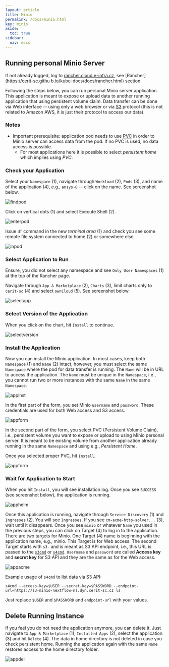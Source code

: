```yaml
---
layout: article
title: Minio
permalink: /docs/minio.html
key: minio
aside:
  toc: true
sidebar:
  nav: docs
---
```


## Running personal Minio Server

If not already logged, log to [rancher.cloud.e-infra.cz](https://rancher.cloud.e-infra.cz), see [Rancher](https://cerit-sc.githu
b.io/kube-docs/docs/rancher.html) section.

Following the steps below, you can run personal Minio server application. This application is meant to expose or upload data to another running application that using persistent volume claim. Data transfer can be done via Web interface -- using only a web browser or via [S3](https://en.wikipedia.org/wiki/Amazon_S3) protocol (this is not related to Amazon AWS, it is just their protocol to access our data). 

### Notes

* Important prerequisite: application pod needs to use [PVC](pvc.html) in order to Minio server can access data from the pod. If no PVC is used, no data access is possible.
  * For most applications here it is possible to select *persistent home* which implies using *PVC*.

### Check your Application

Select your `Namespace` (1),  navigate through `Workload` (2), `Pods` (3), and name of the application (4), e.g., `ansys-0` -- click on the name. See screenshot below.

![findpod](minio/findpod.png)

Click on vertical dots (1) and select Execute Shell (2). 

![enterpod](minio/enterpod.png)

Issue `df` command in the new *terminal area* (1) and check you see some remote file system connected to home (2) or somewhere else.

![inpod](minio/inpod.png)

### Select Application to Run

Ensure, you did not select any namespace and see `Only User Namespaces` (1) at the top of the Rancher page.

Navigate through `App & Marketplace` (2), `Charts` (3), limit charts only to `cerit-sc` (4) and select `ownCloud` (5). See screenshot below.

![selectapp](minio/selectapp.png)

### Select Version of the Application

When you click on the chart, hit `Install` to continue.

![selectversion](minio/selectversion.png)

### Install the Application

Now you can install the Minio application. In most cases, keep both `Namespace` (1) and `Name` (2) intact, however, you must select the same `Namespace` where the pod for data transfer is running.  The `Name` will be in URL to access the application. The `Name` must be unique in the `Namespace`, i.e., you cannot run two or more instances with the same `Name` in the same `Namespace`.

![appinst](minio/appinst.png)

In the first part of the form, you set Minio `username` and `password`. These credentials are used for both Web access and S3 access.

![appform](minio/appform1.png)

In the second part of the form, you select PVC (Persistent Volume Claim), i.e., persistent volume you want to expose or upload to using Minio personal server. It is meant to be existing volume from another application already running in the same `Namespace` and using e.g., *Persistent Home*. 

Once you selected proper PVC, hit `Install`.

![appform](minio/appform2.png)

### Wait for Application to Start

When you hit `Install`, you will see installation log. Once you see `SUCCESS` (see screenshot below), the application is running. 

![apphelm](minio/apphelm.png)

Once this application is running, navigate through `Service Discovery` (1) and `Ingresses` (2). You will see `Ingresses`. If you see `cm-acme-http-solver...` (3), wait until it disappears. Once you see `minio` or whatever `Name` you used in the previous steps, you can click on Target (4) to log in to the application. There are two targets for Minio. One Target (4) name is beginning with the application name, e.g., minio. This Target is for Web access. The second Target starts with `s3-` and is meant as S3 API endpoint, i.e., this URL is passed to the [`s3cmd`](https://s3tools.org/s3cmd) or [`s4cmd`](https://github.com/bloomreach/s4cmd). `Username` and `password` are called **Access key** and **secret key** for S3 API and they are the same as for the Web access.

![appacme](minio/appacme.png)

Example usage of `s4cmd` to list data via S3 API:
```
s4cmd --access-key=$USER --secret-key=$PASSWORD --endpoint-url=https://s3-minio-nextflow-ns.dyn.cerit-sc.cz ls
```
Just replace `$USER` and `$PASSWORD` and `endpoint-url` with your values.


## Delete Running Instance

If you feel you do not need the application anymore, you can delete it. Just navigate to `App & Marketplace` (1), `Installed Apps` (2), select the application (3) and hit `Delete` (4). The data in home directory is not deleted in case you check persistent home. Running the application again with the same `Name` restores access to the home directory folder.

![appdel](minio/appdel.png)
